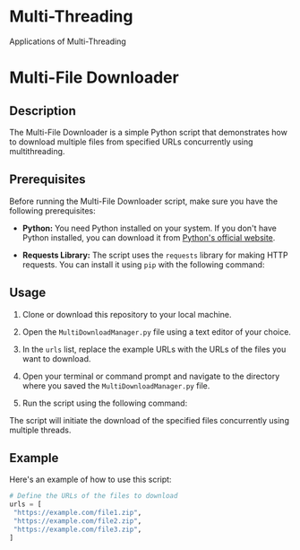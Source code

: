 # Multi-Threading
Applications of Multi-Threading

# Multi-File Downloader

## Description

The Multi-File Downloader is a simple Python script that demonstrates how to download multiple files from specified URLs concurrently using multithreading. 

## Prerequisites

Before running the Multi-File Downloader script, make sure you have the following prerequisites:

- **Python:** You need Python installed on your system. If you don't have Python installed, you can download it from [Python's official website](https://www.python.org/downloads/).

- **Requests Library:** The script uses the `requests` library for making HTTP requests. You can install it using `pip` with the following command:




## Usage

1. Clone or download this repository to your local machine.

2. Open the `MultiDownloadManager.py` file using a text editor of your choice.

3. In the `urls` list, replace the example URLs with the URLs of the files you want to download.

4. Open your terminal or command prompt and navigate to the directory where you saved the `MultiDownloadManager.py` file.

5. Run the script using the following command:



The script will initiate the download of the specified files concurrently using multiple threads.

## Example

Here's an example of how to use this script:

```python
# Define the URLs of the files to download
urls = [
 "https://example.com/file1.zip",
 "https://example.com/file2.zip",
 "https://example.com/file3.zip",
]
